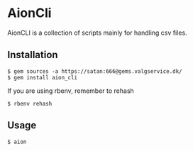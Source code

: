 # AionCli

AionCLI is a collection of scripts mainly for handling csv files.

## Installation

    $ gem sources -a https://satan:666@gems.valgservice.dk/
    $ gem install aion_cli

If you are using rbenv, remember to rehash

    $ rbenv rehash

## Usage

    $ aion
